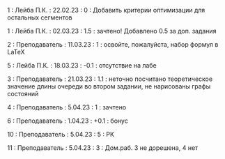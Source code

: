 1 : Лейба П.К. : 22.02.23 : 0 : Добавить критерии оптимизации для остальных сегментов

1 : Лейба П.К. : 02.03.23 : 1.5 : зачтено! Добавлено 0.5 за доп. задания

2 : Преподаватель : 11.03.23 : 1 : освойте, пожалуйста, набор формул в LaTeX

5 : Лейба П.К. : 18.03.23 : -0.1 : отсутствие на лабе

3 : Преподаватель : 21.03.23 : 1.1 : неточно посчитано теоретическое значение длины очереди во втором задании, не нарисованы графы состояний

4  : Преподаватель : 5.04.23 : 1 : зачтено

6 : Преподаватель : 1.04.23 : +0.1 : бонус

10  : Преподаватель : 5.04.23 : 5 : РК

11  : Преподаватель : 5.04.23 : 3 : Дом.раб. 3 не дорешена, 4 нет


